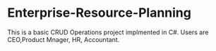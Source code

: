 # Enterprise-Resource-Planning
This is a basic CRUD Operations project implmented in C#. Users are CEO,Product Mnager, HR, Accountant.
